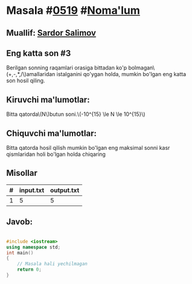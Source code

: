 
<h1>Masala #<a href="https://robocontest.uz/tasks/0519">0519</a> #<a href="https://robocontest.uz/tasks?category=1">Noma'lum</a></h1>
<h2> Muallif: <a href="https://robocontest.uz/profile/ds_forrest">Sardor Salimov</a></h2>
<h2>Eng katta son #3</h2>
<p>Berilgan sonning raqamlari orasiga bittadan ko'p bolmagan\(+,-,*,/\)amallaridan istalganini qo'ygan holda, mumkin bo'lgan eng katta son hosil qiling.</p>
<h2>Kiruvchi ma'lumotlar:</h2>
<p>Bitta qatorda\(N\)butun soni.\(-10^{15} \le N \le 10^{15}\)</p>
<h2>Chiquvchi ma'lumotlar:</h2>
<p>Bitta qatorda hosil qilish mumkin bo'lgan eng maksimal sonni kasr qismlaridan holi bo'lgan holda chiqaring</p>
<h2>Misollar</h2>
<table>
    <thead>
        <tr>
            <th>#</th>
            <th>input.txt</th>
            <th>output.txt</th>
        </tr>
    </thead>
    <tbody>
            <tr>
                <td>1</td>
                <td>5</td>
                <td>5</td>
            </tr>
    </tbody>
    </table>
    
<h2>Javob:</h2>

######
```cpp
#include <iostream>
using namespace std;
int main()
{
    // Masala hali yechilmagan
    return 0;
}
```
